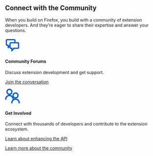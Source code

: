 <!-- Section Intro -->
<div class="section-intro">
<div class="grid-container grid-x grid-padding-x align-center">
<div class="cell small-12 medium-10 large-8 text-center" markdown="1">

## Connect with the Community

When you build on Firefox, you build with a community of extension developers. And they’re eager to share their expertise and answer your questions.

</div>
</div>
</div>
<!-- END: Section Intro -->


<!-- Section Tiles -->
<div class="section-tiles">
<div class="grid-container grid-x grid-padding-x align-center tiles-container">

<!-- Tile 1 -->
<div class="cell small-12 medium-6 tile-compact" markdown="1">

![Community Forums](assets/img/icons/community-forums.svg "Community Forums")

#### Community Forums

Discuss extension development and get support. 

[Join the conversation](https://www.google.com)

</div>
<!-- END: Tile 1 -->

<!-- Tile 2 -->
<div class="cell small-12 medium-6 tile-compact" markdown="1">

![Get Involved](assets/img/icons/get-involved.svg "Get Involved")

#### Get Involved

Connect with thousands of developers and contribute to the extension ecosystem.

[Learn about enhancing the API](https://www.google.com)

[Learn more about the community](https://www.google.com)

</div>
<!-- END: Tile 2 -->

</div>
</div>
<!-- END: Section Tiles -->